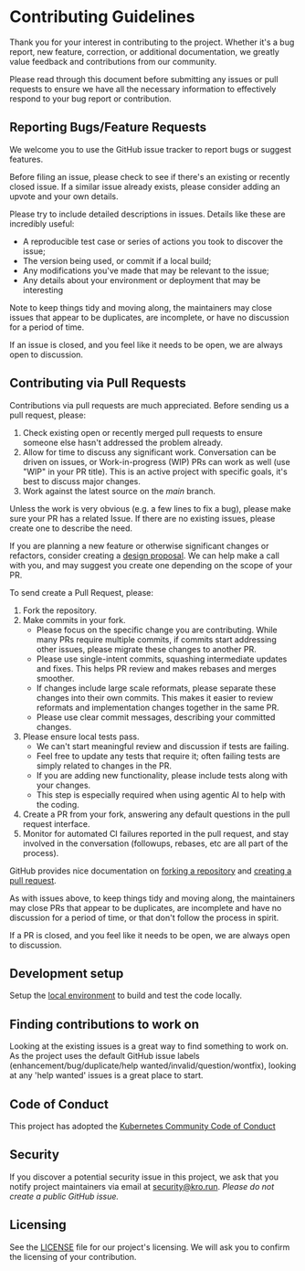 # Contributing Guidelines

Thank you for your interest in contributing to the project. Whether it's a bug report, new feature, correction, or additional documentation, we greatly value feedback and contributions from our community.

Please read through this document before submitting any issues or pull requests to ensure we have all the necessary information to effectively respond to your bug report or contribution.

## Reporting Bugs/Feature Requests

We welcome you to use the GitHub issue tracker to report bugs or suggest features.

Before filing an issue, please check to see if there's an existing or recently closed issue. If a similar issue already exists, please consider adding an upvote and your own details.

Please try to include detailed descriptions in issues. Details like these are incredibly useful:

* A reproducible test case or series of actions you took to discover the issue;
* The version being used, or commit if a local build;
* Any modifications you've made that may be relevant to the issue;
* Any details about your environment or deployment that may be interesting

Note to keep things tidy and moving along, the maintainers may close issues that appear to be duplicates, are incomplete, or have no discussion for a period of time.

If an issue is closed, and you feel like it needs to be open, we are always open to discussion.


## Contributing via Pull Requests
Contributions via pull requests are much appreciated. Before sending us a pull request, please:

1. Check existing open or recently merged pull requests to ensure someone else hasn't addressed the problem already.
2. Allow for time to discuss any significant work. Conversation can be driven on issues, or Work-in-progress (WIP) PRs can work as well (use "WIP" in your PR title). This is an active project with specific goals, it's best to discuss major changes.
3. Work against the latest source on the *main* branch.

Unless the work is very obvious (e.g. a few lines to fix a bug), please make sure your PR has a related Issue. If there are no existing issues, please create one to describe the need.

If you are planning a new feature or otherwise significant changes or refactors, consider creating a [design proposal](./docs/design/proposals/FORMAT.md). We can help make a call with you, and may suggest you create one depending on the scope of your PR.

To send create a Pull Request, please:

1. Fork the repository.
2. Make commits in your fork.
   * Please focus on the specific change you are contributing. While many PRs require multiple commits, if commits start addressing other issues, please migrate these changes to another PR. 
   * Please use single-intent commits, squashing intermediate updates and fixes. This helps PR review and makes rebases and merges smoother.
   * If changes include large scale reformats, please separate these changes into their own commits. This makes it easier to review reformats and implementation changes together in the same PR.
   * Please use clear commit messages, describing your committed changes.
3. Please ensure local tests pass.
   * We can't start meaningful review and discussion if tests are failing.
   * Feel free to update any tests that require it; often failing tests are simply related to changes in the PR.
   * If you are adding new functionality, please include tests along with your changes.
   * This step is especially required when using agentic AI to help with the coding.
4. Create a PR from your fork, answering any default questions in the pull request interface.
5. Monitor for automated CI failures reported in the pull request, and stay involved in the conversation (followups, rebases, etc are all part of the process).

GitHub provides nice documentation on [forking a repository](https://help.github.com/articles/fork-a-repo/) and [creating a pull request](https://help.github.com/articles/creating-a-pull-request/).

As with issues above, to keep things tidy and moving along, the maintainers may close PRs that appear to be duplicates, are incomplete and have no discussion for a period of time, or that don't follow the process in spirit.

If a PR is closed, and you feel like it needs to be open, we are always open to discussion.


## Development setup

Setup the [local environment](docs/developer-getting-started.md) to build and test the code locally.

## Finding contributions to work on
Looking at the existing issues is a great way to find something to work on. As the project uses the default GitHub issue labels (enhancement/bug/duplicate/help wanted/invalid/question/wontfix), looking at any 'help wanted' issues is a great place to start.


## Code of Conduct

This project has adopted the [Kubernetes Community Code of Conduct](https://git.k8s.io/community/code-of-conduct.md)


## Security

If you discover a potential security issue in this project, we ask that you notify project maintainers via email at security@kro.run.  _Please do not create a public GitHub issue._

## Licensing

See the [LICENSE](LICENSE) file for our project's licensing. We will ask you to confirm the licensing of your contribution.

